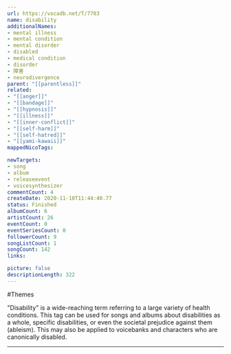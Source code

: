 ```yaml
---
url: https://vocadb.net/T/7703
name: disability
additionalNames: 
- mental illness
- mental condition
- mental disorder
- disabled
- medical condition
- disorder
- 障害
- neurodivergence
parent: "[[parentless]]"
related:
- "[[anger]]"
- "[[bandage]]"
- "[[hypnosis]]"
- "[[illness]]"
- "[[inner-conflict]]"
- "[[self-harm]]"
- "[[self-hatred]]"
- "[[yami-kawaii]]"
mappedNicoTags:

newTargets:
- song
- album
- releaseevent
- voicesynthesizer
commentCount: 4
createDate: 2020-11-10T11:44:40.77
status: Finished
albumCount: 6
artistCount: 26
eventCount: 0
eventSeriesCount: 0
followerCount: 9
songListCount: 1
songCount: 142
links: 

picture: false
descriptionLength: 322
---
```


#Themes

"Disability" is a wide-reaching term referring to a large variety of health conditions. This tag can be used for songs and albums about disabilities as a whole, specific disabilities, or even the societal prejudice against them (ableism). This may also be applied to voicebanks and characters who are canonically disabled.

---

